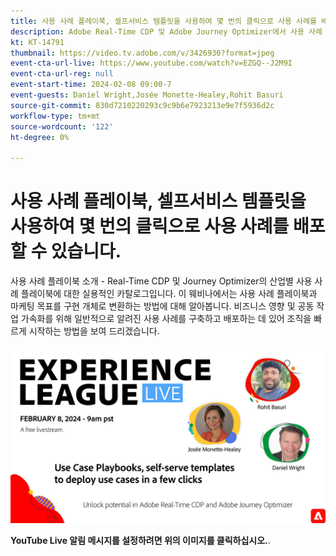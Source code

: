 ```yaml
---
title: 사용 사례 플레이북, 셀프서비스 템플릿을 사용하여 몇 번의 클릭으로 사용 사례를 배포할 수 있습니다.
description: Adobe Real-Time CDP 및 Adobe Journey Optimizer에서 사용 사례 플레이북을 쉽게 배포하고 잠재력을 잠금 해제하는 방법에 대해 알아봅니다.
kt: KT-14791
thumbnail: https://video.tv.adobe.com/v/3426930?format=jpeg
event-cta-url-live: https://www.youtube.com/watch?v=EZGQ--J2M9I
event-cta-url-reg: null
event-start-time: 2024-02-08 09:00-7
event-guests: Daniel Wright,Josée Monette-Healey,Rohit Basuri
source-git-commit: 830d7210220293c9c9b6e7923213e9e7f5936d2c
workflow-type: tm+mt
source-wordcount: '122'
ht-degree: 0%

---
```


# 사용 사례 플레이북, 셀프서비스 템플릿을 사용하여 몇 번의 클릭으로 사용 사례를 배포할 수 있습니다.

사용 사례 플레이북 소개 - Real-Time CDP 및 Journey Optimizer의 산업별 사용 사례 플레이북에 대한 실용적인 카탈로그입니다. 이 웨비나에서는 사용 사례 플레이북과 마케팅 목표를 구현 개체로 변환하는 방법에 대해 알아봅니다. 비즈니스 영향 및 공동 작업 가속화를 위해 일반적으로 알려진 사용 사례를 구축하고 배포하는 데 있어 조직을 빠르게 시작하는 방법을 보여 드리겠습니다.

[![ExL LIVE 2024년 2월 8일](assets/WebBanner-Feb08-2024.jpg)](https://www.youtube.com/watch?v=EZGQ--J2M9I)

**YouTube Live 알림 메시지를 설정하려면 위의 이미지를 클릭하십시오.**.

